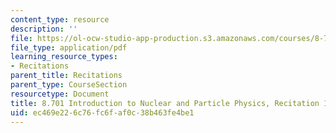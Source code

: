 ```yaml
---
content_type: resource
description: ''
file: https://ol-ocw-studio-app-production.s3.amazonaws.com/courses/8-701-introduction-to-nuclear-and-particle-physics-fall-2020/ec469e226c76fc6faf0c38b463fe4be1_MIT8_701f20_rec11.pdf
file_type: application/pdf
learning_resource_types:
- Recitations
parent_title: Recitations
parent_type: CourseSection
resourcetype: Document
title: 8.701 Introduction to Nuclear and Particle Physics, Recitation 11
uid: ec469e22-6c76-fc6f-af0c-38b463fe4be1
---
```


